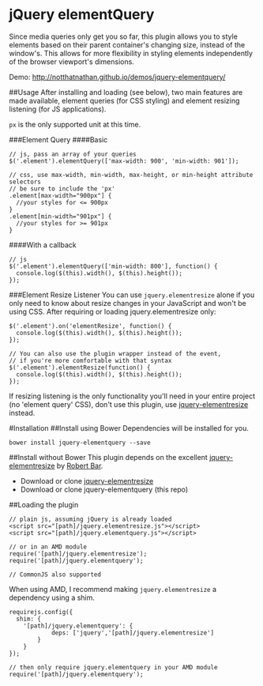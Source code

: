 # jQuery elementQuery
Since media queries only get you so far, this plugin allows you to style elements based on their parent container's changing size, instead of the window's. This allows for more flexibility in styling elements independently of the browser viewport's dimensions.

Demo: http://notthatnathan.github.io/demos/jquery-elementquery/

##Usage
After installing and loading (see below), two main features are made available, element queries (for CSS styling) and element resizing listening (for JS applications).

`px` is the only supported unit at this time.

###Element Query
####Basic
```
// js, pass an array of your queries
$('.element').elementQuery(['max-width: 900', 'min-width: 901']);

// css, use max-width, min-width, max-height, or min-height attribute selectors
// be sure to include the 'px'
.element[max-width="900px"] {
  //your styles for <= 900px
}
.element[min-width="901px"] {
  //your styles for >= 901px
}
```

####With a callback
```
// js
$('.element').elementQuery(['min-width: 800'], function() {
  console.log($(this).width(), $(this).height());
});
```

###Element Resize Listener
You can use `jquery.elementresize` alone if you only need to know about resize changes in your JavaScript and won't be using CSS. After requiring or loading jquery.elementresize only:
```
$('.element').on('elementResize', function() {
  console.log($(this).width(), $(this).height());
});

// You can also use the plugin wrapper instead of the event,
// if you're more comfortable with that syntax
$('.element').elementResize(function() {
  console.log($(this).width(), $(this).height());
});
```

If resizing listening is the only functionality you'll need in your entire project (no 'element query' CSS), don't use this plugin, use [jquery-elementresize](https://github.com/rbtbar/jquery-elementresize) instead.

#Installation
##Install using Bower
Dependencies will be installed for you.
```
bower install jquery-elementquery --save
```

##Install without Bower
This plugin depends on the excellent [jquery-elementresize](https://github.com/rbtbar/jquery-elementresize) by [Robert Bar](https://github.com/rbtbar).

- Download or clone [jquery-elementresize](https://github.com/rbtbar/jquery-elementresize)
- Download or clone jquery-elementquery (this repo)

##Loading the plugin
```
// plain js, assuming jQuery is already loaded
<script src="[path]/jquery.elementresize.js"></script>
<script src="[path]/jquery.elementquery.js"></script>

// or in an AMD module
require('[path]/jquery.elementresize');
require('[path]/jquery.elementquery');

// CommonJS also supported
```

When using AMD, I recommend making `jquery.elementresize` a dependency using a shim.
```
requirejs.config({
  shim: {
    '[path]/jquery.elementquery': {
			deps: ['jquery','[path]/jquery.elementresize']
		}
	}
});

// then only require jquery.elementquery in your AMD module
require('[path]/jquery.elementquery');
```

